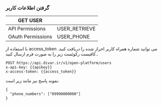 ### گرفتن اطلاعات کاربر


| GET USER          |               |
|-------------------|---------------|
| API Permissions   | USER_RETRIEVE |
| OAuth Permissions | USER_PHONE    |

با استفاده از access_token می توانید شماره همراه کاربر احراز شده را دریافت کنید. کافیست رکوئست زیر را به صورت فرم ارسال کنید..

```http request
POST https://api.divar.ir/v1/open-platform/users
x-api-key: {{apikey}}
x-access-token: {{access_token}}
```
نمونه پاسخ نیز مانند زیر است.
```json5
{
  "phone_numbers": ["09990000000"]
}
```
